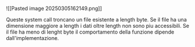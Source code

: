 ![[Pasted image 20250305162149.png]]

Queste system call troncano un file esistente a length byte. Se il file ha una dimensione maggiore a length i dati oltre length non sono piu accessibili. Se il file ha meno di lenght byte il comportamento della funzione dipende dall'implementazione.